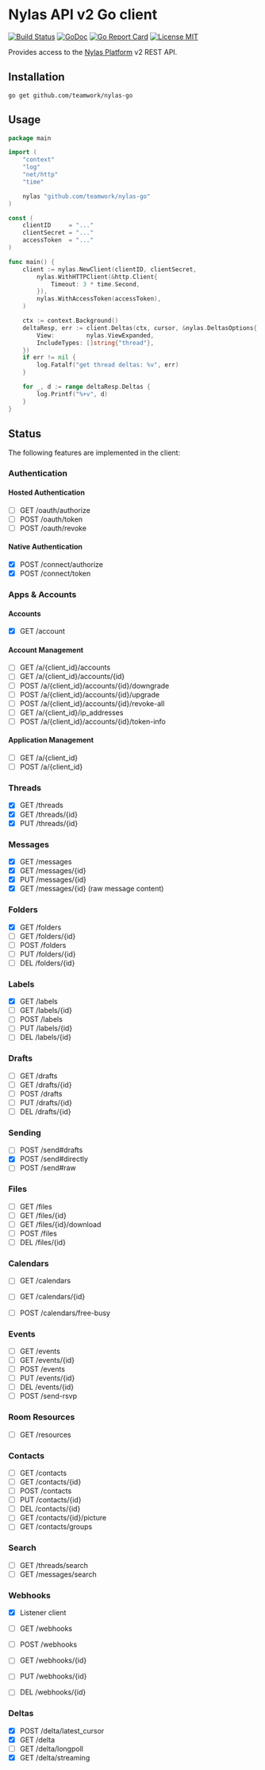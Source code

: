 # Nylas API v2 Go client

[![Build Status](https://travis-ci.com/Teamwork/nylas-go.svg?token=o9pKscgKamFB17WDSzzf&branch=master)](https://travis-ci.com/Teamwork/nylas-go)
[![GoDoc](https://img.shields.io/badge/godoc-reference-blue.svg?style=flat)](https://godoc.org/github.com/teamwork/nylas-go)
[![Go Report Card](https://goreportcard.com/badge/github.com/teamwork/nylas-go)](https://goreportcard.com/report/github.com/teamwork/nylas-go)
[![License MIT](https://img.shields.io/badge/license-MIT-lightgrey.svg?style=flat)](LICENSE)

Provides access to the [Nylas Platform](https://docs.nylas.com/reference) v2 REST API.

## Installation

```
go get github.com/teamwork/nylas-go
```

## Usage

```go
package main

import (
    "context"
    "log"
    "net/http"
    "time"

    nylas "github.com/teamwork/nylas-go"
)

const (
    clientID     = "..."
    clientSecret = "..."
    accessToken  = "..."
)

func main() {
    client := nylas.NewClient(clientID, clientSecret,
        nylas.WithHTTPClient(&http.Client{
            Timeout: 3 * time.Second,
        }),
        nylas.WithAccessToken(accessToken),
    )

    ctx := context.Background()
    deltaResp, err := client.Deltas(ctx, cursor, &nylas.DeltasOptions{
        View:         nylas.ViewExpanded,
        IncludeTypes: []string{"thread"},
    })
    if err != nil {
        log.Fatalf("get thread deltas: %v", err)
    }

    for _, d := range deltaResp.Deltas {
        log.Printf("%+v", d)
    }
}
```

## Status

The following features are implemented in the client:

### Authentication

#### Hosted Authentication

- [ ] GET	/oauth/authorize
- [ ] POST	/oauth/token
- [ ] POST	/oauth/revoke

#### Native Authentication

- [x] POST	/connect/authorize
- [x] POST	/connect/token

### Apps & Accounts

#### Accounts

- [x] GET	/account

#### Account Management

- [ ] GET	/a/{client_id}/accounts
- [ ] GET	/a/{client_id}/accounts/{id}
- [ ] POST	/a/{client_id}/accounts/{id}/downgrade
- [ ] POST	/a/{client_id}/accounts/{id}/upgrade
- [ ] POST	/a/{client_id}/accounts/{id}/revoke-all
- [ ] GET	/a/{client_id}/ip_addresses
- [ ] POST	/a/{client_id}/accounts/{id}/token-info

#### Application Management

- [ ] GET	/a/{client_id}
- [ ] POST	/a/{client_id}

### Threads

- [x] GET	/threads
- [x] GET	/threads/{id}
- [x] PUT	/threads/{id}

### Messages

- [x] GET	/messages
- [x] GET	/messages/{id}
- [x] PUT	/messages/{id}
- [x] GET	/messages/{id} (raw message content)

### Folders

- [x] GET	/folders
- [ ] GET	/folders/{id}
- [ ] POST	/folders
- [ ] PUT	/folders/{id}
- [ ] DEL	/folders/{id}

### Labels

- [x] GET	/labels
- [ ] GET	/labels/{id}
- [ ] POST	/labels
- [ ] PUT	/labels/{id}
- [ ] DEL	/labels/{id}

### Drafts

- [ ] GET	/drafts
- [ ] GET	/drafts/{id}
- [ ] POST	/drafts
- [ ] PUT	/drafts/{id}
- [ ] DEL	/drafts/{id}

### Sending

- [ ] POST	/send#drafts
- [x] POST	/send#directly
- [ ] POST	/send#raw

### Files

- [ ] GET	/files
- [ ] GET	/files/{id}
- [ ] GET	/files/{id}/download
- [ ] POST	/files
- [ ] DEL	/files/{id}

### Calendars

- [ ] GET	/calendars
- [ ] GET	/calendars/{id}
- [ ] POST	/calendars/free-busy


### Events

- [ ] GET	/events
- [ ] GET	/events/{id}
- [ ] POST	/events
- [ ] PUT	/events/{id}
- [ ] DEL	/events/{id}
- [ ] POST	/send-rsvp

### Room Resources

- [ ] GET	/resources

### Contacts

- [ ] GET	/contacts
- [ ] GET	/contacts/{id}
- [ ] POST	/contacts
- [ ] PUT	/contacts/{id}
- [ ] DEL	/contacts/{id}
- [ ] GET	/contacts/{id}/picture
- [ ] GET	/contacts/groups

### Search

- [ ] GET	/threads/search
- [ ] GET	/messages/search

### Webhooks

- [x] Listener client
- [ ] GET	/webhooks
- [ ] POST	/webhooks
- [ ] GET	/webhooks/{id}
- [ ] PUT	/webhooks/{id}
- [ ] DEL	/webhooks/{id}


### Deltas

- [x] POST	/delta/latest_cursor
- [x] GET	/delta
- [ ] GET	/delta/longpoll
- [x] GET	/delta/streaming
